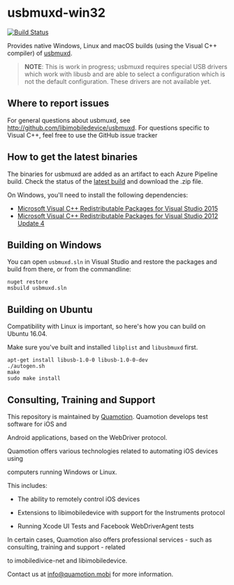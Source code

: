 # usbmuxd-win32

[![Build Status](https://dev.azure.com/libimobiledevice-win32/imobiledevice-net/_apis/build/status/libimobiledevice-win32.usbmuxd)](https://dev.azure.com/libimobiledevice-win32/imobiledevice-net/_build/latest?definitionId=6)

Provides native Windows, Linux and macOS builds (using the Visual C++ compiler) of [usbmuxd](http://libimobiledevice.org).

> **NOTE**: This is work in progress; usbmuxd requires special USB drivers which work with libusb and are able to select a configuration which is not the default configuration. These drivers are not available yet.

## Where to report issues

For general questions about usbmuxd, see http://github.com/libimobiledevice/usbmuxd.
For questions specific to Visual C++, feel free to use the GitHub issue tracker

## How to get the latest binaries

The binaries for usbmuxd are added as an artifact to each Azure Pipeline build. Check the status of the [latest build](https://dev.azure.com/libimobiledevice-win32/imobiledevice-net/_apis/build/status/libimobiledevice-win32.usbmuxd) and download the .zip file.

On Windows, you'll need to install the following dependencies:
* [Microsoft Visual C++ Redistributable Packages for Visual Studio 2015](https://www.microsoft.com/en-us/download/details.aspx?id=48145)
* [Microsoft Visual C++ Redistributable Packages for Visual Studio 2012 Update 4](http://www.microsoft.com/en-us/download/details.aspx?id=30679)

## Building on Windows
You can open `usbmuxd.sln` in Visual Studio and restore the packages and build from there, or from the commandline:
```
nuget restore
msbuild usbmuxd.sln
```

## Building on Ubuntu
Compatibility with Linux is important, so here's how you can build on Ubuntu 16.04.

Make sure you've built and installed `libplist` and `libusbmuxd` first.

```
apt-get install libusb-1.0-0 libusb-1.0-0-dev
./autogen.sh
make
sudo make install
```

## Consulting, Training and Support


This repository is maintained by [Quamotion](http://quamotion.mobi). Quamotion develops test software for iOS and

Android applications, based on the WebDriver protocol.



Quamotion offers various technologies related to automating iOS devices using

computers running Windows or Linux.

This includes:

* The ability to remotely control iOS devices

* Extensions to libimobiledevice with support for the Instruments protocol

* Running Xcode UI Tests and Facebook WebDriverAgent tests



In certain  cases, Quamotion also offers professional services - such as consulting, training and support - related

to imobiledivice-net and libimobiledevice.



Contact us at [info@quamotion.mobi](mailto:info@quamotion.mobi) for more information.